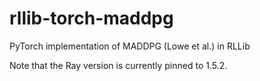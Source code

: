 # rllib-torch-maddpg
PyTorch implementation of MADDPG (Lowe et al.) in RLLib

Note that the Ray version is currently pinned to 1.5.2.
